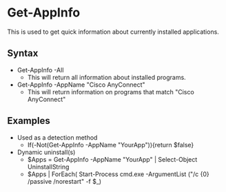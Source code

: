 # Get-AppInfo
This is used to get quick information about currently installed applications.

## Syntax
* Get-AppInfo -All
  * This will return all information about installed programs.
* Get-AppInfo -AppName "Cisco AnyConnect"
  * This will return information on programs that match "Cisco AnyConnect"

## Examples
* Used as a detection method
  * If(-Not(Get-AppInfo -AppName "YourApp")){return $false}
* Dynamic uninstall(s)
  * $Apps = Get-AppInfo -AppName "YourApp" | Select-Object UninstallString
  * $Apps | ForEach( Start-Process cmd.exe -ArgumentList ("/c {0} /passive /norestart" -f $_)
